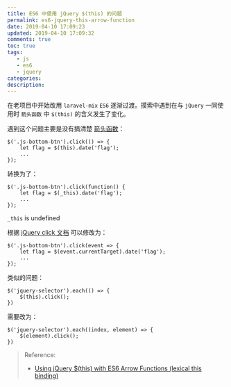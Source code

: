 ```yaml
---
title: ES6 中使用 jQuery $(this) 的问题
permalink: es6-jquery-this-arrow-function
date: 2019-04-10 17:09:23
updated: 2019-04-10 17:09:32
comments: true
toc: true
tags:
   - js
   - es6
   - jquery
categories:
description:
---
```


在老项目中开始改用 `laravel-mix` `ES6` 逐渐过渡。摸索中遇到在与 `jQuery` 一同使用时 `箭头函数` 中 `$(this)` 的含义发生了变化。

<!-- more -->

遇到这个问题主要是没有搞清楚 [箭头函数](https://developer.mozilla.org/zh-CN/docs/Web/JavaScript/Reference/Functions/Arrow_functions)：

```
$('.js-bottom-btn').click(() => {
    let flag = $(this).date('flag');
    ...
});
```

转换为了：

```
$('.js-bottom-btn').click(function() {
    let flag = $(_this).date('flag');
    ...
});
```

`_this` is undefined

根据 [jQuery click 文档](https://api.jquery.com/click/) 可以修改为：

```
$('.js-bottom-btn').click(event => {
    let flag = $(event.currentTarget).date('flag');
    ...
});
```

类似的问题：

```
$('jquery-selector').each(() => {
    $(this).click();
})
```

需要改为：

```
$('jquery-selector').each((index, element) => {
    $(element).click();
})
```

> Reference:
> - [Using jQuery $(this) with ES6 Arrow Functions (lexical this binding)](https://stackoverflow.com/questions/27670401/using-jquery-this-with-es6-arrow-functions-lexical-this-binding)